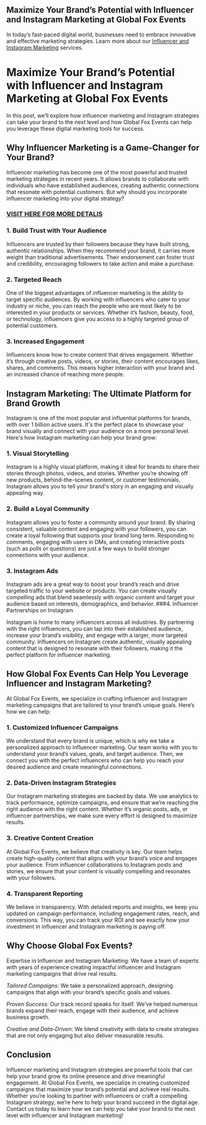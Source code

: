 ## Maximize Your Brand’s Potential with Influencer and Instagram Marketing at Global Fox Events

In today’s fast-paced digital world, businesses need to embrace innovative and effective marketing strategies. Learn more about our [Influencer and Instagram Marketing](https://www.globalfoxevents.com) services.

# Maximize Your Brand’s Potential with Influencer and Instagram Marketing at Global Fox Events

In this post, we’ll explore how influencer marketing and Instagram strategies can take your brand to the next level and how Global Fox Events can help you leverage these digital marketing tools for success.

## Why Influencer Marketing is a Game-Changer for Your Brand?

Influencer marketing has become one of the most powerful and trusted marketing strategies in recent years. It allows brands to collaborate with individuals who have established audiences, creating authentic connections that resonate with potential customers. But why should you incorporate influencer marketing into your digital strategy?

### [VISIT HERE FOR MORE DETALIS](https://www.globalfoxevents.com)

### 1. Build Trust with Your Audience
Influencers are trusted by their followers because they have built strong, authentic relationships. When they recommend your brand, it carries more weight than traditional advertisements. Their endorsement can foster trust and credibility, encouraging followers to take action and make a purchase.

### 2. Targeted Reach
One of the biggest advantages of influencer marketing is the ability to target specific audiences. By working with influencers who cater to your industry or niche, you can reach the people who are most likely to be interested in your products or services. Whether it’s fashion, beauty, food, or technology, influencers give you access to a highly targeted group of potential customers.

### 3. Increased Engagement
Influencers know how to create content that drives engagement. Whether it’s through creative posts, videos, or stories, their content encourages likes, shares, and comments. This means higher interaction with your brand and an increased chance of reaching more people.

## Instagram Marketing: The Ultimate Platform for Brand Growth

Instagram is one of the most popular and influential platforms for brands, with over 1 billion active users. It's the perfect place to showcase your brand visually and connect with your audience on a more personal level. Here's how Instagram marketing can help your brand grow:

### 1. Visual Storytelling
Instagram is a highly visual platform, making it ideal for brands to share their stories through photos, videos, and stories. Whether you’re showing off new products, behind-the-scenes content, or customer testimonials, Instagram allows you to tell your brand's story in an engaging and visually appealing way.

### 2. Build a Loyal Community
Instagram allows you to foster a community around your brand. By sharing consistent, valuable content and engaging with your followers, you can create a loyal following that supports your brand long term. Responding to comments, engaging with users in DMs, and creating interactive posts (such as polls or questions) are just a few ways to build stronger connections with your audience.

### 3. Instagram Ads
Instagram ads are a great way to boost your brand’s reach and drive targeted traffic to your website or products. You can create visually compelling ads that blend seamlessly with organic content and target your audience based on interests, demographics, and behavior.
###4. Influencer Partnerships on Instagram

Instagram is home to many influencers across all industries. By partnering with the right influencers, you can tap into their established audience, increase your brand’s visibility, and engage with a larger, more targeted community. Influencers on Instagram create authentic, visually appealing content that is designed to resonate with their followers, making it the perfect platform for influencer marketing.

## How Global Fox Events Can Help You Leverage Influencer and Instagram Marketing?
At Global Fox Events, we specialize in crafting influencer and Instagram marketing campaigns that are tailored to your brand’s unique goals. Here’s how we can help:

### 1. Customized Influencer Campaigns
We understand that every brand is unique, which is why we take a personalized approach to influencer marketing. Our team works with you to understand your brand’s values, goals, and target audience. Then, we connect you with the perfect influencers who can help you reach your desired audience and create meaningful connections.

### 2. Data-Driven Instagram Strategies
Our Instagram marketing strategies are backed by data. We use analytics to track performance, optimize campaigns, and ensure that we’re reaching the right audience with the right content. Whether it’s organic posts, ads, or influencer partnerships, we make sure every effort is designed to maximize results.

### 3. Creative Content Creation
At Global Fox Events, we believe that creativity is key. Our team helps create high-quality content that aligns with your brand’s voice and engages your audience. From influencer collaborations to Instagram posts and stories, we ensure that your content is visually compelling and resonates with your followers.

### 4. Transparent Reporting
We believe in transparency. With detailed reports and insights, we keep you updated on campaign performance, including engagement rates, reach, and conversions. This way, you can track your ROI and see exactly how your investment in influencer and Instagram marketing is paying off.

## Why Choose Global Fox Events?
Expertise in Influencer and Instagram Marketing: We have a team of experts with years of experience creating impactful influencer and Instagram marketing campaigns that drive real results.


*Tailored Campaigns:* We take a personalized approach, designing campaigns that align with your brand’s specific goals and values.

*Proven Success:* Our track record speaks for itself. We’ve helped numerous brands expand their reach, engage with their audience, and achieve business growth.

*Creative and Data-Driven:* We blend creativity with data to create strategies that are not only engaging but also deliver measurable results.


## Conclusion

Influencer marketing and Instagram strategies are powerful tools that can help your brand grow its online presence and drive meaningful engagement. At Global Fox Events, we specialize in creating customized campaigns that maximize your brand’s potential and achieve real results. Whether you’re looking to partner with influencers or craft a compelling Instagram strategy, we’re here to help your brand succeed in the digital age.
Contact us today to learn how we can help you take your brand to the next level with influencer and Instagram marketing!

